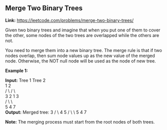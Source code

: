 ## Merge Two Binary Trees

**Link:** https://leetcode.com/problems/merge-two-binary-trees/

Given two binary trees and imagine that when you put one of them to cover the other, some nodes of the two trees are overlapped while the others are not.

You need to merge them into a new binary tree. The merge rule is that if two nodes overlap, then sum node values up as the new value of the merged node. Otherwise, the NOT null node will be used as the node of new tree.

**Example 1:**

**Input:** 
	Tree 1                     Tree 2                  
          1                         2                             
         / \\                       / \\                            
        3   2                     1   3                        
       /                           \\   \\                      
      5                             4   7                  
**Output:** 
Merged tree:
	     3
	    / \\
	   4   5
	  / \\   \\ 
	 5   4   7

**Note:** The merging process must start from the root nodes of both trees.
